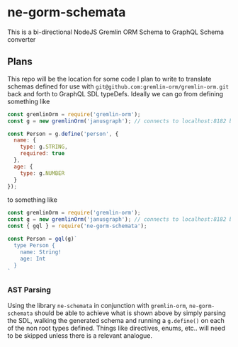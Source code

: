 # ne-gorm-schemata
This is a bi-directional NodeJS Gremlin ORM Schema to GraphQL Schema converter

## Plans
This repo will be the location for some code I plan to write to translate schemas defined for use with `git@github.com:gremlin-orm/gremlin-orm.git` back and forth to GraphQL SDL typeDefs. Ideally we can go from defining something like 

```js
const gremlinOrm = require('gremlin-orm');
const g = new gremlinOrm('janusgraph'); // connects to localhost:8182 by default

const Person = g.define('person', {
  name: {
    type: g.STRING,
    required: true
  },
  age: {
    type: g.NUMBER
  }
});
```

to something like
```js
const gremlinOrm = require('gremlin-orm');
const g = new gremlinOrm('janusgraph'); // connects to localhost:8182 by default
const { gql } = require('ne-gorm-schemata');

const Person = gql(g)`
  type Person {
    name: String!
    age: Int
  }
`
```

### AST Parsing
Using the library `ne-schemata` in conjunction with `gremlin-orm`, `ne-gorm-schemata` should be able to achieve what is shown above by simply parsing the SDL, walking the generated schema and running a `g.define()` on each of the non root types defined. Things like directives, enums, etc.. will need to be skipped unless there is a relevant analogue. 
